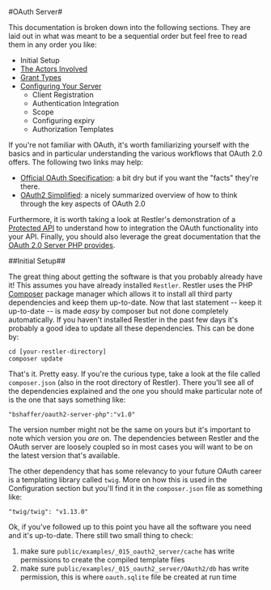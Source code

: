 #OAuth Server#

This documentation is broken down into the following sections. They are laid out in what was meant to be a sequential order but feel free to read them in any order you like:

- Initial Setup
- [The Actors Involved](actors-involved.md)
- [Grant Types](grant-types.md)
- [Configuring Your Server](oauth-config.md) 
	- Client Registration
    - Authentication Integration
	- Scope
	- Configuring expiry
	- Authorization Templates

If you're not familiar with OAuth, it's worth familiarizing yourself with the 
basics and in particular understanding the various workflows that OAuth 2.0 offers.
The following two links may help:

- [Official OAuth Specification](http://tools.ietf.org/html/draft-ietf-oauth-v2): 
a bit dry but if you want the "facts" they're there.
- [OAuth2 Simplified](http://aaronparecki.com/articles/2012/07/29/1/oauth2-simplified): 
a nicely summarized overview of how to think through the key aspects of OAuth 2.0

Furthermore, it is worth taking a look at Restler's demonstration of a [Protected API](http://restler3.luracast.com/examples/_005_protected_api/readme.html) to understand how to integration the OAuth functionality into your API. Finally, you should also leverage the great documentation that the [OAuth 2.0 Server PHP provides](http://bshaffer.github.io/oauth2-server-php-docs/).

##Initial Setup##

The great thing about getting the software is that you probably already have it! This assumes you have already installed `Restler`. Restler uses the PHP [Composer](http://getcomposer.org/) package manager which allows it to install all third party dependencies and keep them up-to-date. Now that last statement -- keep it up-to-date -- is made *easy* by composer but not done completely automatically. If you haven't installed Restler in the past few days it's probably a good idea to update all these dependencies. This can be done by:

    cd [your-restler-directory]
	composer update
	
That's it. Pretty easy. If you're the curious type, take a look at the file called `composer.json` (also in the root directory of Restler). There you'll see all of the dependencies explained and the one you should make particular note of is the one that says something like: 

    "bshaffer/oauth2-server-php":"v1.0"
	
The version number might not be the same on yours but it's important to note which version you *are* on. The dependencies between Restler and the OAuth server are loosely coupled so in most cases you will want to be on the latest version that's available. 

The other dependency that has some relevancy to your future OAuth career is a templating library called `twig`. More on how this is used in the Configuration section but you'll find it in the `composer.json` file as something like:

    "twig/twig": "v1.13.0"
	
Ok, if you've followed up to this point you have all the software you need and it's up-to-date. There still two small thing to check: 

1. make sure `public/examples/_015_oauth2_server/cache` has write permissions to create the compiled template files
2. make sure `public/examples/_015_oauth2_server/OAuth2/db` has write permission, this is where `oauth.sqlite` file be created at run time


